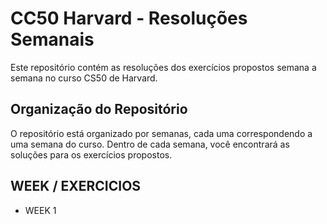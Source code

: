 # CC50 Harvard - Resoluções Semanais

Este repositório contém as resoluções dos exercícios propostos semana a semana no curso CS50 de Harvard.

## Organização do Repositório

O repositório está organizado por semanas, cada uma correspondendo a uma semana do curso. Dentro de cada semana, você encontrará as soluções para os exercícios propostos.

## WEEK / EXERCICIOS
<ul>
  <li>
    <span>WEEK 1 </span>
  </li>
</ul>
